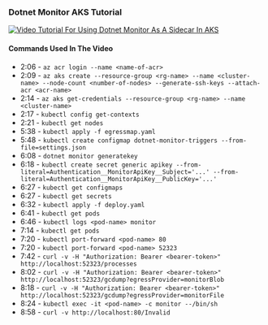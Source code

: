 ### Dotnet Monitor AKS Tutorial
[![Video Tutorial For Using Dotnet Monitor As A Sidecar In AKS](https://i.ytimg.com/vi/3nzZO34nUFQ/hq720.jpg)](https://www.youtube.com/watch?v=3nzZO34nUFQ)

#### Commands Used In The Video

* 2:06 - `az acr login --name <name-of-acr>`
* 2:09 - `az aks create --resource-group <rg-name> --name <cluster-name> --node-count <number-of-nodes> --generate-ssh-keys --attach-acr <acr-name>`
* 2:14 - `az aks get-credentials --resource-group <rg-name> --name <cluster-name>`
* 2:17 - `kubectl config get-contexts`
* 2:21 - `kubectl get nodes`
* 5:38 - `kubectl apply -f egressmap.yaml`
* 5:48 - `kubectl create configmap dotnet-monitor-triggers --from-file=settings.json`
* 6:08 - `dotnet monitor generatekey`
* 6:18 - `kubectl create secret generic apikey --from-literal=Authentication__MonitorApiKey__Subject='...' --from-literal=Authentication__MonitorApiKey__PublicKey='...'`
* 6:27 - `kubectl get configmaps`
* 6:27 - `kubectl get secrets`
* 6:32 - `kubectl apply -f deploy.yaml`
* 6:41 - `kubectl get pods`
* 6:46 - `kubectl logs <pod-name> monitor`
* 7:14 - `kubectl get pods`
* 7:20 - `kubectl port-forward <pod-name> 80`
* 7:20 - `kubectl port-forward <pod-name> 52323`
* 7:42 - `curl -v -H "Authorization: Bearer <bearer-token>" http://localhost:52323/processes`
* 8:02 - `curl -v -H "Authorization: Bearer <bearer-token>" http://localhost:52323/gcdump?egressProvider=monitorBlob`
* 8:18 - `curl -v -H "Authorization: Bearer <bearer-token>" http://localhost:52323/gcdump?egressProvider=monitorFile`
* 8:24 - `kubectl exec -it <pod-name> -c monitor --/bin/sh`
* 8:58 - `curl -v http://localhost:80/Invalid`
